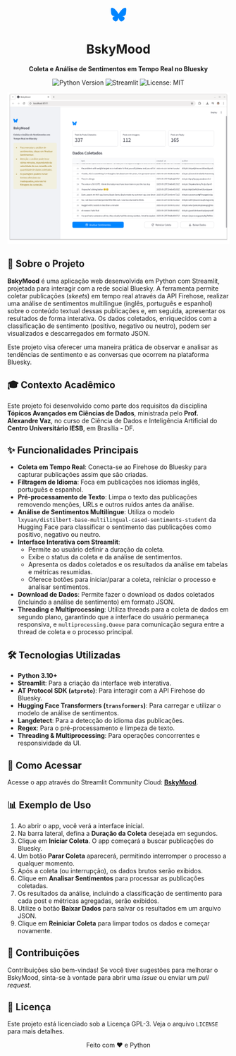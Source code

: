<p align="center">
  <svg width="35" height="35" viewBox="0 0 64 64" xmlns="http://www.w3.org/2000/svg">
    <path d="M13.873 3.805C21.21 9.332 29.103 20.537 32 26.55v15.882c0-.338-.13.044-.41.867-1.512 4.456-7.418 21.847-20.923 7.944-7.111-7.32-3.819-14.64 9.125-16.85-7.405 1.264-15.73-.825-18.014-9.015C1.12 23.022 0 8.51 0 6.55 0-3.268 8.579-.182 13.873 3.805ZM50.127 3.805C42.79 9.332 34.897 20.537 32 26.55v15.882c0-.338.13.044.41.867 1.512 4.456 7.418 21.847 20.923 7.944 7.111-7.32 3.819-14.64-9.125-16.85 7.405 1.264 15.73-.825 18.014-9.015C62.88 23.022 64 8.51 64 6.55c0-9.818-8.578-6.732-13.873-2.745Z" fill="#0085ff"/>
  </svg>
</p>

<h1 align="center">BskyMood</h1>

<p align="center">
  <strong>Coleta e Análise de Sentimentos em Tempo Real no Bluesky</strong>
</p>

<p align="center">
  <img src="https://img.shields.io/badge/Python-3.10%2B-blue.svg?style=for-the-badge&logo=python" alt="Python Version">
  <img src="https://img.shields.io/badge/Streamlit-Active-brightgreen.svg?style=for-the-badge&logo=streamlit" alt="Streamlit">
  <img src="https://img.shields.io/badge/License-GPL3-yellow.svg?style=for-the-badge" alt="License: MIT">
</p>


![BskyMood Screenshot](https://github.com/jobsrobson/Streamlit-Bsky/blob/main/screenshot.png?raw=true)


## 📝 Sobre o Projeto

**BskyMood** é uma aplicação web desenvolvida em Python com Streamlit, projetada para interagir com a rede social Bluesky. A ferramenta permite coletar publicações (<em>skeets</em>) em tempo real através da API Firehose, realizar uma análise de sentimentos multilíngue (inglês, português e espanhol) sobre o conteúdo textual dessas publicações e, em seguida, apresentar os resultados de forma interativa. Os dados coletados, enriquecidos com a classificação de sentimento (positivo, negativo ou neutro), podem ser visualizados e descarregados em formato JSON.

Este projeto visa oferecer uma maneira prática de observar e analisar as tendências de sentimento e as conversas que ocorrem na plataforma Bluesky.



## 🎓 Contexto Acadêmico

Este projeto foi desenvolvido como parte dos requisitos da disciplina **Tópicos Avançados em Ciências de Dados**, ministrada pelo **Prof. Alexandre Vaz**, no curso de Ciência de Dados e Inteligência Artificial do **Centro Universitário IESB**, em Brasília - DF.



## ✨ Funcionalidades Principais

* **Coleta em Tempo Real**: Conecta-se ao Firehose do Bluesky para capturar publicações assim que são criadas.
* **Filtragem de Idioma**: Foca em publicações nos idiomas inglês, português e espanhol.
* **Pré-processamento de Texto**: Limpa o texto das publicações removendo menções, URLs e outros ruídos antes da análise.
* **Análise de Sentimentos Multilíngue**: Utiliza o modelo `lxyuan/distilbert-base-multilingual-cased-sentiments-student` da Hugging Face para classificar o sentimento das publicações como positivo, negativo ou neutro.
* **Interface Interativa com Streamlit**:
    * Permite ao usuário definir a duração da coleta.
    * Exibe o status da coleta e da análise de sentimentos.
    * Apresenta os dados coletados e os resultados da análise em tabelas e métricas resumidas.
    * Oferece botões para iniciar/parar a coleta, reiniciar o processo e analisar sentimentos.
* **Download de Dados**: Permite fazer o download os dados coletados (incluindo a análise de sentimento) em formato JSON.
* **Threading e Multiprocessing**: Utiliza threads para a coleta de dados em segundo plano, garantindo que a interface do usuário permaneça responsiva, e `multiprocessing.Queue` para comunicação segura entre a thread de coleta e o processo principal.



## 🛠️ Tecnologias Utilizadas

* **Python 3.10+**
* **Streamlit**: Para a criação da interface web interativa.
* **AT Protocol SDK (`atproto`)**: Para interagir com a API Firehose do Bluesky.
* **Hugging Face Transformers (`transformers`)**: Para carregar e utilizar o modelo de análise de sentimentos.
* **Langdetect**: Para a detecção do idioma das publicações.
* **Regex**: Para o pré-processamento e limpeza de texto.
* **Threading & Multiprocessing**: Para operações concorrentes e responsividade da UI.



## 🚀 Como Acessar

Acesse o app através do Streamlit Community Cloud: [**BskyMood**](https://bskymood.streamlit.app).



## 📊 Exemplo de Uso

1.  Ao abrir o app, você verá a interface inicial.
2.  Na barra lateral, defina a **Duração da Coleta** desejada em segundos.
3.  Clique em **Iniciar Coleta**. O app começará a buscar publicações do Bluesky.
4.  Um botão **Parar Coleta** aparecerá, permitindo interromper o processo a qualquer momento.
5.  Após a coleta (ou interrupção), os dados brutos serão exibidos.
6.  Clique em **Analisar Sentimentos** para processar as publicações coletadas.
7.  Os resultados da análise, incluindo a classificação de sentimento para cada post e métricas agregadas, serão exibidos.
8.  Utilize o botão **Baixar Dados** para salvar os resultados em um arquivo JSON.
9.  Clique em **Reiniciar Coleta** para limpar todos os dados e começar novamente.



## 🤝 Contribuições

Contribuições são bem-vindas! Se você tiver sugestões para melhorar o BskyMood, sinta-se à vontade para abrir uma *issue* ou enviar um *pull request*.



## 📄 Licença

Este projeto está licenciado sob a Licença GPL-3. Veja o arquivo `LICENSE` para mais detalhes.



<p align="center">
  Feito com ❤️ e Python
</p>
